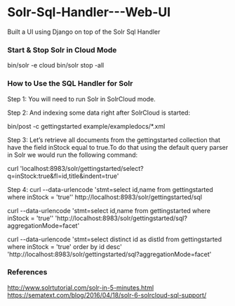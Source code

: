 # Solr-Sql-Handler---Web-UI
Built a UI using Django on top of the Solr Sql Handler


### Start & Stop Solr in Cloud Mode ###
bin/solr -e cloud
bin/solr stop -all

### How to Use the SQL Handler for Solr ###

Step 1: You will need to run Solr in SolrCloud mode.

Step 2: And indexing some data right after SolrCloud is started:

bin/post -c gettingstarted example/exampledocs/*.xml

Step 3: Let’s retrieve all documents from the gettingstarted collection that have the field inStock equal to true.To do that using the default query parser in Solr we would run the following command:

curl 'localhost:8983/solr/gettingstarted/select?q=inStock:true&fl=id,title&indent=true'

Step 4: curl --data-urlencode 'stmt=select id,name from gettingstarted where inStock = 'true'' http://localhost:8983/solr/gettingstarted/sql

curl --data-urlencode 'stmt=select id,name from gettingstarted where inStock = 'true'' 'http://localhost:8983/solr/gettingstarted/sql?aggregationMode=facet'

curl --data-urlencode 'stmt=select distinct id as distId from gettingstarted where inStock = 'true' order by id desc' 'http://localhost:8983/solr/gettingstarted/sql?aggregationMode=facet'


### References ###
http://www.solrtutorial.com/solr-in-5-minutes.html
https://sematext.com/blog/2016/04/18/solr-6-solrcloud-sql-support/

